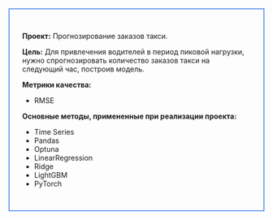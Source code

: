 <div style="padding: 30px 25px; border: 2px #6495ed solid">
    

__Проект:__ Прогнозирование заказов такси.

__Цель:__ Для привлечения водителей в период пиковой нагрузки, нужно спрогнозировать количество заказов такси на следующий час, построив модель.

__Метрики качества:__
- RMSE

__Основные методы, примененные при реализации проекта:__
- Time Series
- Pandas
- Optuna
- LinearRegression
- Ridge
- LightGBM
- PyTorch
</div>
